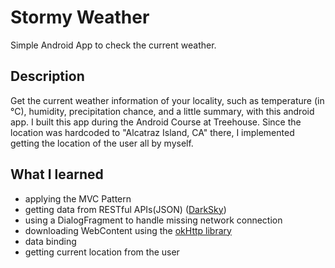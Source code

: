 # Stormy Weather 
Simple Android App to check the current weather.

## Description
Get the current weather information of your locality, such as temperature (in °C), humidity, precipitation chance, and a little summary, with this android app. 
I built this app during the Android Course at Treehouse. Since the location was hardcoded to "Alcatraz Island, CA" there, I implemented getting the location of the user all by myself.
 
## What I learned
-   applying the MVC Pattern
-   getting data from RESTful APIs(JSON) ([DarkSky](https://darksky.net/dev))
-   using a DialogFragment to handle missing network connection
-   downloading WebContent using the [okHttp library](https://square.github.io/okhttp/)
-   data binding
-   getting current location from the user